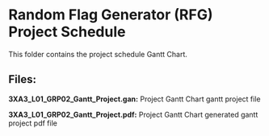 # Random Flag Generator (RFG) Project Schedule

This folder contains the project schedule Gantt Chart.

Files:
---

**3XA3_L01_GRP02_Gantt_Project.gan:** Project Gantt Chart gantt project file

**3XA3_L01_GRP02_Gantt_Project.pdf:** Project Gantt Chart generated gantt project pdf file
